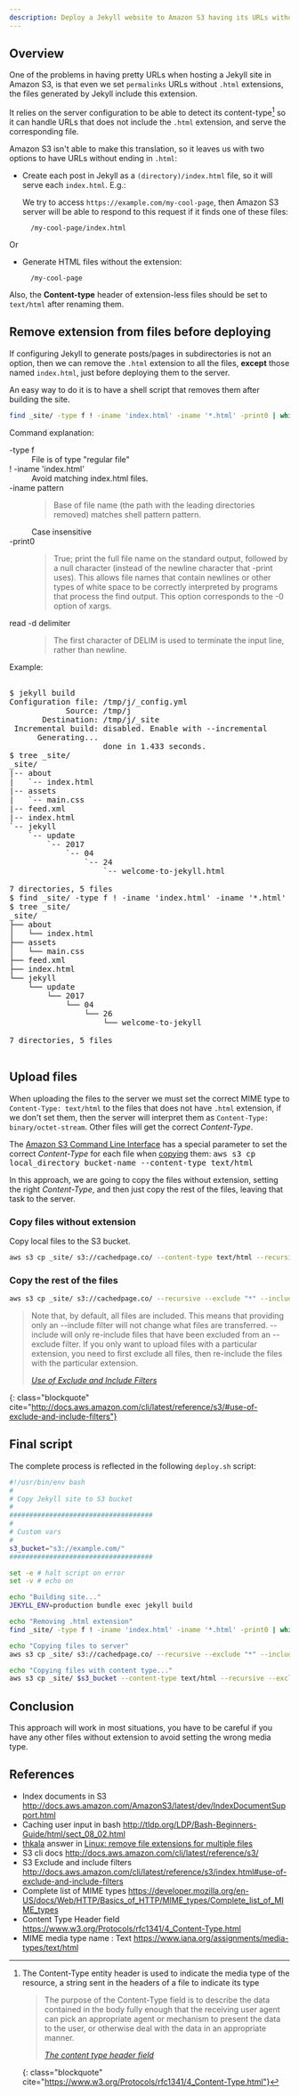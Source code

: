 ```yaml
---
description: Deploy a Jekyll website to Amazon S3 having its URLs without extensions (.html)
---
```


## Overview

One of the problems in having pretty URLs when hosting a Jekyll site
in Amazon S3, is that even we set `permalinks` URLs without `.html`
extensions, the files generated by Jekyll include this extension.

It relies on the server configuration to be able to detect its
content-type[^contenttype] so it can handle URLs that does not include the `.html`
extension, and serve the corresponding file.

Amazon S3 isn't able to make this translation, so it leaves us with
two options to have URLs without ending in `.html`:

- Create each post in Jekyll as a `(directory)/index.html` file, so it
  will serve each `index.html`. E.g.:
  
	We try to access `https://example.com/my-cool-page`, then Amazon S3
    server will be able to respond to this request if it finds one of
    these files:
	
	    /my-cool-page/index.html
	
Or
	
- Generate HTML files without the extension: 

        /my-cool-page

Also, the **Content-type** header of extension-less files should be
set to `text/html` after renaming them.

## Remove extension from files before deploying

If configuring Jekyll to generate posts/pages in subdirectories is not
an option, then we can remove the `.html` extension to all the files,
**except** those named `index.html`, just before deploying them
to the server.

An easy way to do it is to have a shell script that removes them after
building the site.

~~~ bash
find _site/ -type f ! -iname 'index.html' -iname '*.html' -print0 | while read -d $'\0' f; do mv "$f" "${f%.html}"; done
~~~

Command explanation:

<dl class="row"> 
<dt class="col-sm-3">-type f</dt> 
<dd class="col-sm-9">
File is of type "regular file"
</dd> 
<dt class="col-sm-3">! -iname 'index.html'</dt> 
<dd class="col-sm-9">
Avoid matching index.html files.
</dd> 
<dt class="col-sm-3">-iname pattern</dt> 
<dd class="col-sm-9">
<blockquote>Base of file name (the path with the leading directories
removed) matches shell pattern pattern.</blockquote> Case insensitive
</dd> 
<dt class="col-sm-3">-print0</dt> 
<dd class="col-sm-9">
<blockquote>True;  print the full file name on the standard output, followed by a
null character (instead of the newline character that -print uses).
This allows file names that contain newlines or other types of white
space to be correctly interpreted by programs that process the find
output. This option corresponds to the -0 option of xargs.</blockquote>
</dd> 
<dt class="col-sm-3">read -d delimiter</dt> 
<dd class="col-sm-9">
<blockquote>The first character of DELIM is used to terminate the input line, rather than newline.</blockquote>
</dd> 
</dl>


Example:

<pre class="shell">
<samp>
<span class="shell-prompt">$</span> <kbd>jekyll build</kbd>
Configuration file: /tmp/j/_config.yml
            Source: /tmp/j
       Destination: /tmp/j/_site
 Incremental build: disabled. Enable with --incremental
      Generating... 
                    done in 1.433 seconds.
<span class="shell-prompt">$</span> <kbd>tree _site/</kbd>
_site/
|-- about
|   `-- index.html
|-- assets
|   `-- main.css
|-- feed.xml
|-- index.html
`-- jekyll
    `-- update
        `-- 2017
            `-- 04
                `-- 24
                    `-- welcome-to-jekyll.html

7 directories, 5 files
<span class="shell-prompt">$</span> <kbd>find _site/ -type f ! -iname 'index.html' -iname '*.html' -print0 | while read -d $'\0' f; do mv "$f" "${f%.html}"; done</kbd>
<span class="shell-prompt">$</span> <kbd>tree _site/</kbd>
_site/
├── about
│   └── index.html
├── assets
│   └── main.css
├── feed.xml
├── index.html
└── jekyll
    └── update
        └── 2017
            └── 04
                └── 26
                    └── welcome-to-jekyll

7 directories, 5 files
</samp>
</pre>

## Upload files

When uploading the files to the server we must set the correct MIME
type to `Content-Type: text/html` to the files that does not have
`.html` extension, if we don't set them, then the server will
interpret them as `Content-Type: binary/octet-stream`. Other files
will get the correct *Content-Type*.

The
[Amazon S3 Command Line Interface](http://docs.aws.amazon.com/cli/latest/reference/s3/) has
a special parameter to set the correct *Content-Type* for each file
when
[copying](http://docs.aws.amazon.com/cli/latest/reference/s3/cp.html)
them: <kbd>aws s3 cp local_directory bucket-name --content-type
text/html</kbd>

In this approach, we are going to copy the files without extension,
setting the right *Content-Type*, and then just copy the rest of the
files, leaving that task to the server.

### Copy files without extension

Copy local files to the S3 bucket.

~~~ bash
aws s3 cp _site/ s3://cachedpage.co/ --content-type text/html --recursive --exclude "*.*"
~~~

### Copy the rest of the files

~~~ bash
aws s3 cp _site/ s3://cachedpage.co/ --recursive --exclude "*" --include "*.*"
~~~

> Note that, by default, all files are included. This means that
> providing only an --include filter will not change what files are
> transferred. --include will only re-include files that have been
> excluded from an --exclude filter. If you only want to upload files
> with a particular extension, you need to first exclude all files,
> then re-include the files with the particular extension.
> 
> <footer class="blockquote-footer"> <cite><a href="http://docs.aws.amazon.com/cli/latest/reference/s3/#use-of-exclude-and-include-filters">Use of Exclude and Include Filters</a></cite></footer>
{: class="blockquote" cite="http://docs.aws.amazon.com/cli/latest/reference/s3/#use-of-exclude-and-include-filters"}


## Final script

The complete process is reflected in the following `deploy.sh` script:

~~~ bash
#!/usr/bin/env bash
#
# Copy Jekyll site to S3 bucket
#
####################################
#
# Custom vars
#
s3_bucket="s3://example.com/"
####################################

set -e # halt script on error
set -v # echo on

echo "Building site..."
JEKYLL_ENV=production bundle exec jekyll build

echo "Removing .html extension"
find _site/ -type f ! -iname 'index.html' -iname '*.html' -print0 | while read -d $'\0' f; do mv "$f" "${f%.html}"; done

echo "Copying files to server"
aws s3 cp _site/ s3://cachedpage.co/ --recursive --exclude "*" --include "*.*"

echo "Copying files with content type..."
aws s3 cp _site/ $s3_bucket --content-type text/html --recursive --exclude "*.*"
~~~

## Conclusion

This approach will work in most situations, you have to be careful if
you have any other files without extension to avoid setting the wrong
media type.

## References

- Index documents in
  S3
  <http://docs.aws.amazon.com/AmazonS3/latest/dev/IndexDocumentSupport.html>
- Caching user input in bash <http://tldp.org/LDP/Bash-Beginners-Guide/html/sect_08_02.html>
- [thkala](http://stackoverflow.com/users/507519/thkala) answer in [Linux: remove file extensions for multiple files](http://stackoverflow.com/a/4509530/1165509)
- S3 cli docs <http://docs.aws.amazon.com/cli/latest/reference/s3/>
- S3 Exclude and include
  filters
  <http://docs.aws.amazon.com/cli/latest/reference/s3/index.html#use-of-exclude-and-include-filters>
- Complete list of MIME
  types
  <https://developer.mozilla.org/en-US/docs/Web/HTTP/Basics_of_HTTP/MIME_types/Complete_list_of_MIME_types>
- Content Type Header field <https://www.w3.org/Protocols/rfc1341/4_Content-Type.html>
- MIME media type name : Text <https://www.iana.org/assignments/media-types/text/html>

[^contenttype]:
	The Content-Type entity header is used to indicate the media type
    of the resource, a string sent in the headers of a file to
    indicate its type
	
	> The purpose of the Content-Type field is to describe the data
	> contained in the body fully enough that the receiving user agent
	> can pick an appropriate agent or mechanism to present the data
	> to the user, or otherwise deal with the data in an appropriate
	> manner. 
	> 
	> <footer class="blockquote-footer"> <cite><a
	> href="https://www.w3.org/Protocols/rfc1341/4_Content-Type.html">The content type header field</a></cite></footer>
	{: class="blockquote" cite="https://www.w3.org/Protocols/rfc1341/4_Content-Type.html"}
